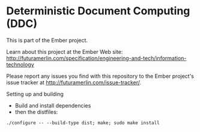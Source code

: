 # Deterministic Document Computing (DDC)

This is part of the Ember project.

Learn about this project at the Ember Web site: http://futuramerlin.com/specification/engineering-and-tech/information-technology

Please report any issues you find with this repository to the Ember project's issue tracker at http://futuramerlin.com/issue-tracker/.

Setting up and building

- Build and install dependencies
- then the distfiles:
```
./configure -- --build-type dist; make; sudo make install
```
